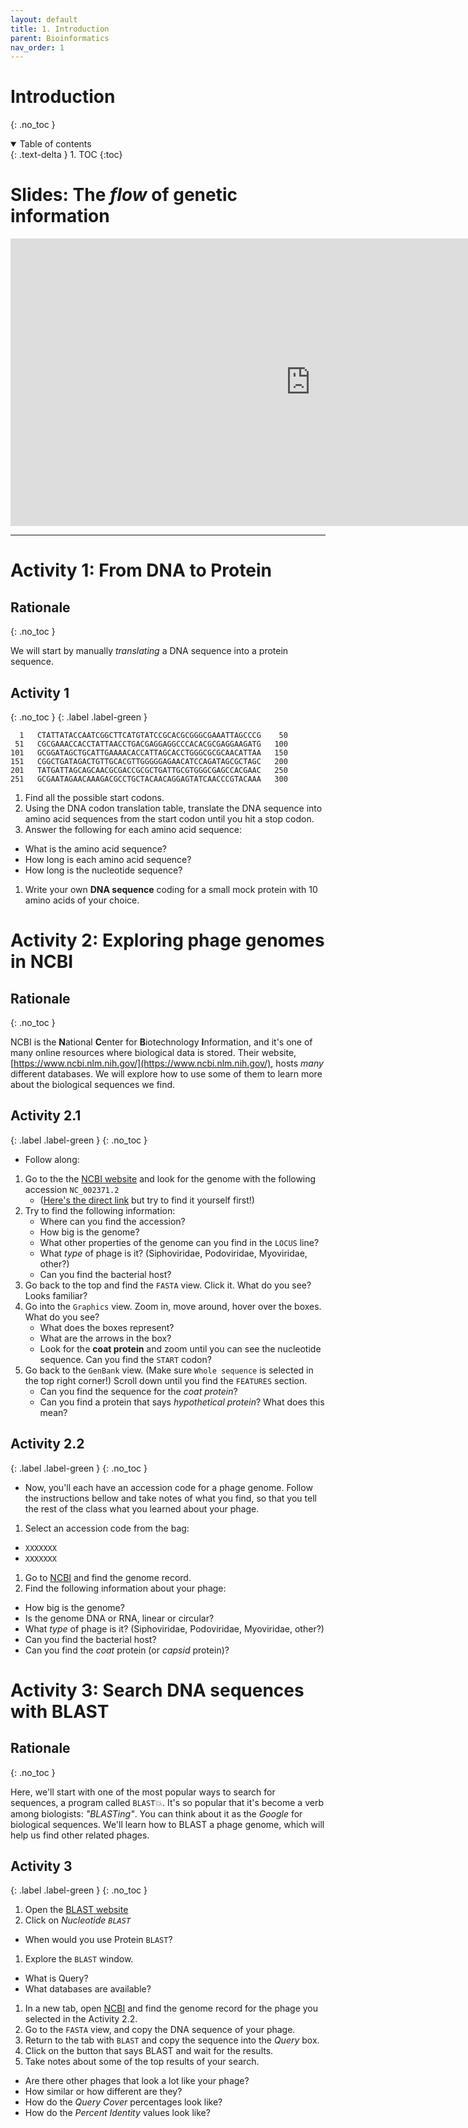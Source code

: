 ```yaml
---
layout: default
title: 1. Introduction
parent: Bioinformatics
nav_order: 1
---
```


# Introduction
{: .no_toc }

<details open markdown="block">
  <summary>
    Table of contents
  </summary>
  {: .text-delta }
1. TOC
{:toc}
</details>


# Slides: The _flow_ of genetic information

<div class="responsive-wrap">

  <iframe src="https://docs.google.com/presentation/d/e/2PACX-1vQYykxSNiOHr3qVvu8i5ssmOA21GLh3_iHjpY29N6FCkSCaPt26NiC2vekknlwDoV9aIkwK15-lL8Jc/embed?start=false&loop=false&delayms=30000" frameborder="0" width="960" height="460" allowfullscreen="true" mozallowfullscreen="true" webkitallowfullscreen="true"></iframe>

</div>

---

# Activity 1: From DNA to Protein

## Rationale
{: .no_toc }

We will start by manually _translating_ a DNA sequence into a protein sequence. 

## Activity 1
{: .no_toc }
{: .label .label-green }

```
  1   CTATTATACCAATCGGCTTCATGTATCCGCACGCGGGCGAAATTAGCCCG    50
 51   CGCGAAACCACCTATTAACCTGACGAGGAGGCCCACACGCGAGGAAGATG   100
101   GCGGATAGCTGCATTGAAAACACCATTAGCACCTGGGCGCGCAACATTAA   150
151   CGGCTGATAGACTGTTGCACGTTGGGGGAGAACATCCAGATAGCGCTAGC   200
201   TATGATTAGCAGCAACGCGACCGCGCTGATTGCGTGGGCGAGCCACGAAC   250
251   GCGAATAGAACAAAGACGCCTGCTACAACAGGAGTATCAACCCGTACAAA   300
```

1. Find all the possible start codons.
1. Using the DNA codon translation table, translate the DNA sequence into amino acid sequences from the start codon until you hit a stop codon.
1. Answer the following for each amino acid sequence:
  - What is the amino acid sequence?
  - How long is each amino acid sequence?
  - How long is the nucleotide sequence?
1. Write your own **DNA sequence** coding for a small mock protein with 10 amino acids of your choice. 


# Activity 2: Exploring phage genomes in NCBI

## Rationale
{: .no_toc }

NCBI is the **N**ational **C**enter for **B**iotechnology **I**nformation, and it's one of many online resources where biological data is stored. Their website, [https://www.ncbi.nlm.nih.gov/](https://www.ncbi.nlm.nih.gov/), hosts *many* different databases. We will explore how to use some of them to learn more about the biological sequences we find.


## Activity 2.1
{: .label .label-green }
{: .no_toc }

- Follow along:

1. Go to the the [NCBI website](https://www.ncbi.nlm.nih.gov/) and look for the genome with the following accession `NC_002371.2`
    + ([Here's the direct link](https://www.ncbi.nlm.nih.gov/nuccore/NC_002371) but try to find it yourself first!)
1. Try to find the following information:
    + Where can you find the accession?
    + How big is the genome?
    + What other properties of the genome can you find in the `LOCUS` line?
    + What _type_ of phage is it? (Siphoviridae, Podoviridae, Myoviridae, other?) 
    + Can you find the bacterial host? 
1. Go back to the top and find the `FASTA` view. Click it. What do you see? Looks familiar?
1. Go into the `Graphics` view. Zoom in, move around, hover over the boxes. What do you see?
    + What does the boxes represent?
    + What are the arrows in the box?
    + Look for the **coat protein** and zoom until you can see the nucleotide sequence. Can you find the `START` codon?
1. Go back to the `GenBank` view. (Make sure `Whole sequence` is selected in the top right corner!) Scroll down until you find the `FEATURES` section.
    + Can you find the sequence for the _coat protein_?
    + Can you find a protein that says _hypothetical protein_? What does this mean?


## Activity 2.2
{: .label .label-green }
{: .no_toc }

- Now, you'll each have an accession code for a phage genome. Follow the instructions bellow and take notes of what you find, so that you tell the rest of the class what you learned about your phage.

1. Select an accession code from the bag:
  - `XXXXXXX`
  - `XXXXXXX`
1. Go to [NCBI](https://www.ncbi.nlm.nih.gov/) and find the genome record.
1. Find the following information about your phage:
  - How big is the genome?
  - Is the genome DNA or RNA, linear or circular?
  - What _type_ of phage is it? (Siphoviridae, Podoviridae, Myoviridae, other?)
  - Can you find the bacterial host?
  - Can you find the _coat_ protein (or _capsid_ protein)? 

# Activity 3: Search DNA sequences with BLAST

## Rationale
{: .no_toc }

Here, we'll start with one of the most popular ways to search for sequences, a program called `BLAST`💥. It's so popular that it's become a verb among biologists: _"BLASTing"_. You can think about it as the _Google_ for biological sequences. We'll learn how to BLAST a phage genome, which will help us find other related phages.


## Activity 3
{: .label .label-green }
{: .no_toc }

1. Open the [BLAST website](https://blast.ncbi.nlm.nih.gov/Blast.cgi)
1. Click on *Nucleotide `BLAST`*
  - When would you use Protein `BLAST`?
1. Explore the `BLAST` window.
  - What is Query?
  - What databases are available?
1. In a new tab, open [NCBI](https://www.ncbi.nlm.nih.gov/) and find the genome record for the phage you selected in the Activity 2.2.
1. Go to the `FASTA` view, and copy the DNA sequence of your phage.
1. Return to the tab with `BLAST` and copy the sequence into the *Query* box.
1. Click on the button that says BLAST and wait for the results.
1. Take notes about some of the top results of your search.
  - Are there other phages that look a lot like your phage?
  - How similar or how different are they?
  - How do the *Query Cover* percentages look like?
  - How do the *Percent Identity* values look like?
  


